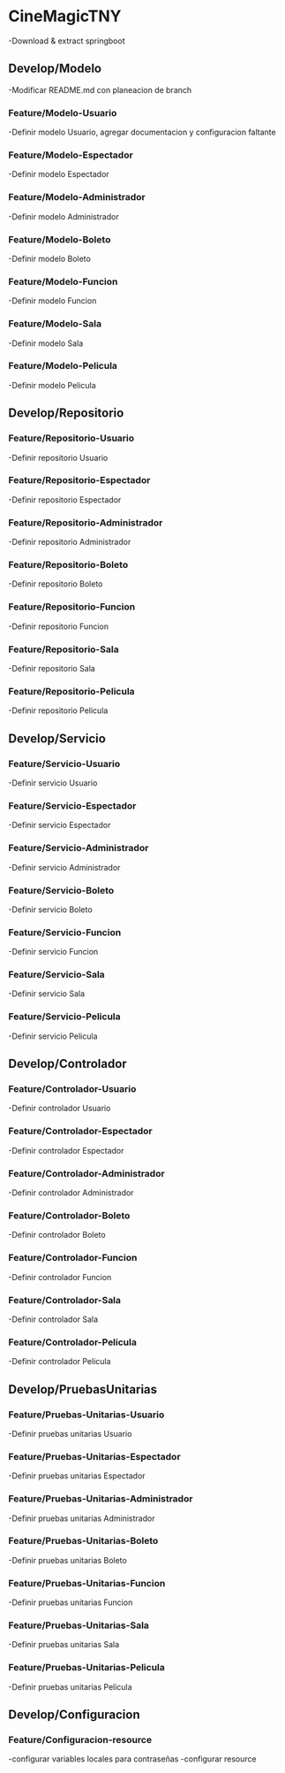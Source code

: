 # CineMagicTNY
-Download & extract springboot

## Develop/Modelo
-Modificar README.md con planeacion de branch
### Feature/Modelo-Usuario
-Definir modelo Usuario, agregar documentacion y configuracion faltante
### Feature/Modelo-Espectador
-Definir modelo Espectador
### Feature/Modelo-Administrador
-Definir modelo Administrador
### Feature/Modelo-Boleto
-Definir modelo Boleto
### Feature/Modelo-Funcion
-Definir modelo Funcion
### Feature/Modelo-Sala
-Definir modelo Sala
### Feature/Modelo-Pelicula
-Definir modelo Pelicula

## Develop/Repositorio
### Feature/Repositorio-Usuario
-Definir repositorio Usuario
### Feature/Repositorio-Espectador
-Definir repositorio Espectador
### Feature/Repositorio-Administrador
-Definir repositorio Administrador
### Feature/Repositorio-Boleto
-Definir repositorio Boleto
### Feature/Repositorio-Funcion
-Definir repositorio Funcion
### Feature/Repositorio-Sala
-Definir repositorio Sala
### Feature/Repositorio-Pelicula
-Definir repositorio Pelicula

## Develop/Servicio
### Feature/Servicio-Usuario
-Definir servicio Usuario
### Feature/Servicio-Espectador
-Definir servicio Espectador
### Feature/Servicio-Administrador
-Definir servicio Administrador
### Feature/Servicio-Boleto
-Definir servicio Boleto
### Feature/Servicio-Funcion
-Definir servicio Funcion
### Feature/Servicio-Sala
-Definir servicio Sala
### Feature/Servicio-Pelicula
-Definir servicio Pelicula

## Develop/Controlador
### Feature/Controlador-Usuario
-Definir controlador Usuario
### Feature/Controlador-Espectador
-Definir controlador Espectador
### Feature/Controlador-Administrador
-Definir controlador Administrador
### Feature/Controlador-Boleto
-Definir controlador Boleto
### Feature/Controlador-Funcion
-Definir controlador Funcion
### Feature/Controlador-Sala
-Definir controlador Sala
### Feature/Controlador-Pelicula
-Definir controlador Pelicula

## Develop/PruebasUnitarias
### Feature/Pruebas-Unitarias-Usuario
-Definir pruebas unitarias Usuario
### Feature/Pruebas-Unitarias-Espectador
-Definir pruebas unitarias Espectador
### Feature/Pruebas-Unitarias-Administrador
-Definir pruebas unitarias Administrador
### Feature/Pruebas-Unitarias-Boleto
-Definir pruebas unitarias Boleto
### Feature/Pruebas-Unitarias-Funcion
-Definir pruebas unitarias Funcion
### Feature/Pruebas-Unitarias-Sala
-Definir pruebas unitarias Sala
### Feature/Pruebas-Unitarias-Pelicula
-Definir pruebas unitarias Pelicula

## Develop/Configuracion
### Feature/Configuracion-resource
-configurar variables locales para contraseñas
-configurar resource
